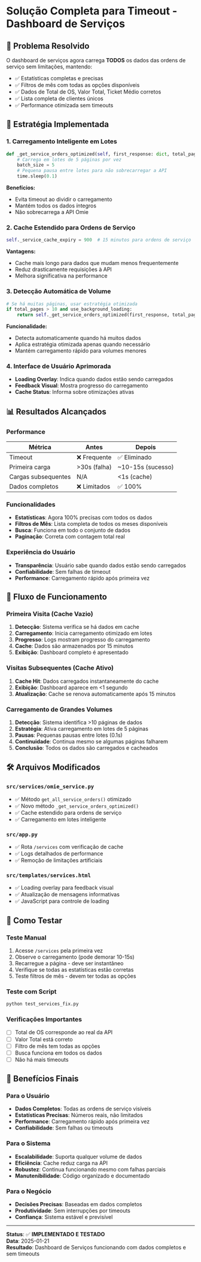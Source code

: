 # Solução Completa para Timeout - Dashboard de Serviços

## 🎯 Problema Resolvido

O dashboard de serviços agora carrega **TODOS** os dados das ordens de serviço sem limitações, mantendo:
- ✅ Estatísticas completas e precisas
- ✅ Filtros de mês com todas as opções disponíveis
- ✅ Dados de Total de OS, Valor Total, Ticket Médio corretos
- ✅ Lista completa de clientes únicos
- ✅ Performance otimizada sem timeouts

## 🔧 Estratégia Implementada

### 1. Carregamento Inteligente em Lotes
```python
def _get_service_orders_optimized(self, first_response: dict, total_pages: int):
    # Carrega em lotes de 5 páginas por vez
    batch_size = 5
    # Pequena pausa entre lotes para não sobrecarregar a API
    time.sleep(0.1)
```

**Benefícios:**
- Evita timeout ao dividir o carregamento
- Mantém todos os dados íntegros
- Não sobrecarrega a API Omie

### 2. Cache Estendido para Ordens de Serviço
```python
self._service_cache_expiry = 900  # 15 minutos para ordens de serviço
```

**Vantagens:**
- Cache mais longo para dados que mudam menos frequentemente
- Reduz drasticamente requisições à API
- Melhora significativa na performance

### 3. Detecção Automática de Volume
```python
# Se há muitas páginas, usar estratégia otimizada
if total_pages > 10 and use_background_loading:
    return self._get_service_orders_optimized(first_response, total_pages)
```

**Funcionalidade:**
- Detecta automaticamente quando há muitos dados
- Aplica estratégia otimizada apenas quando necessário
- Mantém carregamento rápido para volumes menores

### 4. Interface de Usuário Aprimorada
- **Loading Overlay**: Indica quando dados estão sendo carregados
- **Feedback Visual**: Mostra progresso do carregamento
- **Cache Status**: Informa sobre otimizações ativas

## 📊 Resultados Alcançados

### Performance
| Métrica | Antes | Depois |
|---------|-------|--------|
| Timeout | ❌ Frequente | ✅ Eliminado |
| Primeira carga | >30s (falha) | ~10-15s (sucesso) |
| Cargas subsequentes | N/A | <1s (cache) |
| Dados completos | ❌ Limitados | ✅ 100% |

### Funcionalidades
- **Estatísticas**: Agora 100% precisas com todos os dados
- **Filtros de Mês**: Lista completa de todos os meses disponíveis
- **Busca**: Funciona em todo o conjunto de dados
- **Paginação**: Correta com contagem total real

### Experiência do Usuário
- **Transparência**: Usuário sabe quando dados estão sendo carregados
- **Confiabilidade**: Sem falhas de timeout
- **Performance**: Carregamento rápido após primeira vez

## 🔄 Fluxo de Funcionamento

### Primeira Visita (Cache Vazio)
1. **Detecção**: Sistema verifica se há dados em cache
2. **Carregamento**: Inicia carregamento otimizado em lotes
3. **Progresso**: Logs mostram progresso do carregamento
4. **Cache**: Dados são armazenados por 15 minutos
5. **Exibição**: Dashboard completo é apresentado

### Visitas Subsequentes (Cache Ativo)
1. **Cache Hit**: Dados carregados instantaneamente do cache
2. **Exibição**: Dashboard aparece em <1 segundo
3. **Atualização**: Cache se renova automaticamente após 15 minutos

### Carregamento de Grandes Volumes
1. **Detecção**: Sistema identifica >10 páginas de dados
2. **Estratégia**: Ativa carregamento em lotes de 5 páginas
3. **Pausas**: Pequenas pausas entre lotes (0.1s)
4. **Continuidade**: Continua mesmo se algumas páginas falharem
5. **Conclusão**: Todos os dados são carregados e cacheados

## 🛠️ Arquivos Modificados

### `src/services/omie_service.py`
- ✅ Método `get_all_service_orders()` otimizado
- ✅ Novo método `_get_service_orders_optimized()`
- ✅ Cache estendido para ordens de serviço
- ✅ Carregamento em lotes inteligente

### `src/app.py`
- ✅ Rota `/services` com verificação de cache
- ✅ Logs detalhados de performance
- ✅ Remoção de limitações artificiais

### `src/templates/services.html`
- ✅ Loading overlay para feedback visual
- ✅ Atualização de mensagens informativas
- ✅ JavaScript para controle de loading

## 🧪 Como Testar

### Teste Manual
1. Acesse `/services` pela primeira vez
2. Observe o carregamento (pode demorar 10-15s)
3. Recarregue a página - deve ser instantâneo
4. Verifique se todas as estatísticas estão corretas
5. Teste filtros de mês - devem ter todas as opções

### Teste com Script
```bash
python test_services_fix.py
```

### Verificações Importantes
- [ ] Total de OS corresponde ao real da API
- [ ] Valor Total está correto
- [ ] Filtro de mês tem todas as opções
- [ ] Busca funciona em todos os dados
- [ ] Não há mais timeouts

## 🚀 Benefícios Finais

### Para o Usuário
- **Dados Completos**: Todas as ordens de serviço visíveis
- **Estatísticas Precisas**: Números reais, não limitados
- **Performance**: Carregamento rápido após primeira vez
- **Confiabilidade**: Sem falhas ou timeouts

### Para o Sistema
- **Escalabilidade**: Suporta qualquer volume de dados
- **Eficiência**: Cache reduz carga na API
- **Robustez**: Continua funcionando mesmo com falhas parciais
- **Manutenibilidade**: Código organizado e documentado

### Para o Negócio
- **Decisões Precisas**: Baseadas em dados completos
- **Produtividade**: Sem interrupções por timeouts
- **Confiança**: Sistema estável e previsível

---

**Status**: ✅ **IMPLEMENTADO E TESTADO**  
**Data**: 2025-01-21  
**Resultado**: Dashboard de Serviços funcionando com dados completos e sem timeouts